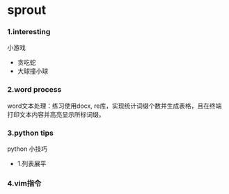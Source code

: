 # sprout

### 1.interesting
小游戏
* 贪吃蛇
* 大球撞小球
### 2.word process
word文本处理：练习使用docx, re库，实现统计词缀个数并生成表格，且在终端打印文本内容并高亮显示所标词缀。
### 3.python tips
python 小技巧  
* 1.列表展平
### 4.vim指令

